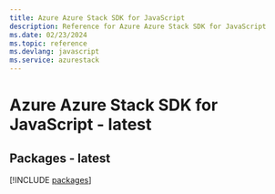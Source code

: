 ```yaml
---
title: Azure Azure Stack SDK for JavaScript
description: Reference for Azure Azure Stack SDK for JavaScript
ms.date: 02/23/2024
ms.topic: reference
ms.devlang: javascript
ms.service: azurestack
---
```

# Azure Azure Stack SDK for JavaScript - latest
## Packages - latest
[!INCLUDE [packages](azure-stack-index.md)]